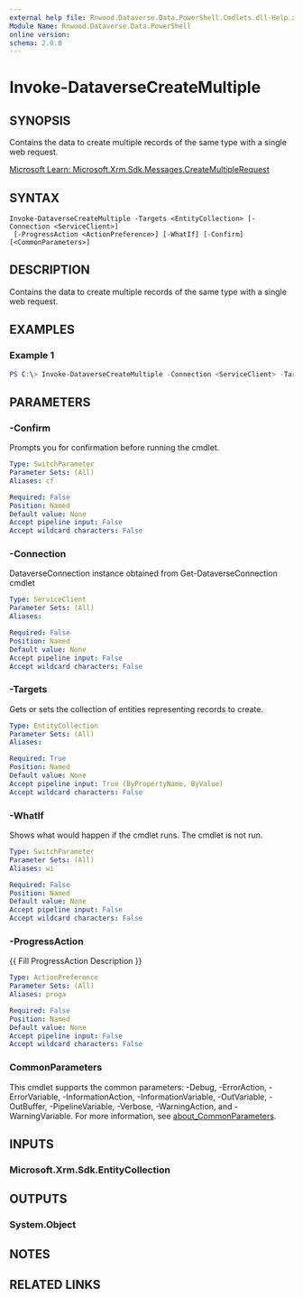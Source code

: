 ```yaml
---
external help file: Rnwood.Dataverse.Data.PowerShell.Cmdlets.dll-Help.xml
Module Name: Rnwood.Dataverse.Data.PowerShell
online version:
schema: 2.0.0
---
```


# Invoke-DataverseCreateMultiple

## SYNOPSIS
Contains the data to create multiple records of the same type with a single web request.

[Microsoft Learn: Microsoft.Xrm.Sdk.Messages.CreateMultipleRequest](https://learn.microsoft.com/dotnet/api/Microsoft.Xrm.Sdk.Messages.CreateMultipleRequest)

## SYNTAX

```
Invoke-DataverseCreateMultiple -Targets <EntityCollection> [-Connection <ServiceClient>]
 [-ProgressAction <ActionPreference>] [-WhatIf] [-Confirm] [<CommonParameters>]
```

## DESCRIPTION
Contains the data to create multiple records of the same type with a single web request.

## EXAMPLES

### Example 1
```powershell
PS C:\> Invoke-DataverseCreateMultiple -Connection <ServiceClient> -Targets <EntityCollection>
```

## PARAMETERS

### -Confirm
Prompts you for confirmation before running the cmdlet.

```yaml
Type: SwitchParameter
Parameter Sets: (All)
Aliases: cf

Required: False
Position: Named
Default value: None
Accept pipeline input: False
Accept wildcard characters: False
```

### -Connection
DataverseConnection instance obtained from Get-DataverseConnection cmdlet

```yaml
Type: ServiceClient
Parameter Sets: (All)
Aliases:

Required: False
Position: Named
Default value: None
Accept pipeline input: False
Accept wildcard characters: False
```

### -Targets
Gets or sets the collection of entities representing records to create.

```yaml
Type: EntityCollection
Parameter Sets: (All)
Aliases:

Required: True
Position: Named
Default value: None
Accept pipeline input: True (ByPropertyName, ByValue)
Accept wildcard characters: False
```

### -WhatIf
Shows what would happen if the cmdlet runs. The cmdlet is not run.

```yaml
Type: SwitchParameter
Parameter Sets: (All)
Aliases: wi

Required: False
Position: Named
Default value: None
Accept pipeline input: False
Accept wildcard characters: False
```

### -ProgressAction
{{ Fill ProgressAction Description }}

```yaml
Type: ActionPreference
Parameter Sets: (All)
Aliases: proga

Required: False
Position: Named
Default value: None
Accept pipeline input: False
Accept wildcard characters: False
```

### CommonParameters
This cmdlet supports the common parameters: -Debug, -ErrorAction, -ErrorVariable, -InformationAction, -InformationVariable, -OutVariable, -OutBuffer, -PipelineVariable, -Verbose, -WarningAction, and -WarningVariable. For more information, see [about_CommonParameters](http://go.microsoft.com/fwlink/?LinkID=113216).

## INPUTS

### Microsoft.Xrm.Sdk.EntityCollection
## OUTPUTS

### System.Object
## NOTES

## RELATED LINKS
